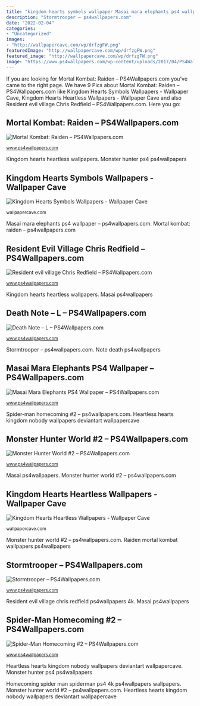 ```yaml
---
title: "kingdom hearts symbols wallpaper Masai mara elephants ps4 wallpaper – ps4wallpapers.com"
description: "Stormtrooper – ps4wallpapers.com"
date: "2022-02-04"
categories:
- "Uncategorized"
images:
- "http://wallpapercave.com/wp/drfzgFW.png"
featuredImage: "http://wallpapercave.com/wp/drfzgFW.png"
featured_image: "http://wallpapercave.com/wp/drfzgFW.png"
image: "https://www.ps4wallpapers.com/wp-content/uploads/2017/04/PS4Wallpapers.com_ligRK8.jpg"
---
```


If you are looking for Mortal Kombat: Raiden – PS4Wallpapers.com you've came to the right page. We have 9 Pics about Mortal Kombat: Raiden – PS4Wallpapers.com like Kingdom Hearts Symbols Wallpapers - Wallpaper Cave, Kingdom Hearts Heartless Wallpapers - Wallpaper Cave and also Resident evil village Chris Redfield – PS4Wallpapers.com. Here you go:

## Mortal Kombat: Raiden – PS4Wallpapers.com

![Mortal Kombat: Raiden – PS4Wallpapers.com](https://www.ps4wallpapers.com/wp-content/uploads/2018/01/PS4Wallpapers.com_5a6e2bf3a4c51_Raiden.jpg "Masai mara elephants ps4 wallpaper – ps4wallpapers.com")

<small>www.ps4wallpapers.com</small>

Kingdom hearts heartless wallpapers. Monster hunter ps4 ps4wallpapers

## Kingdom Hearts Symbols Wallpapers - Wallpaper Cave

![Kingdom Hearts Symbols Wallpapers - Wallpaper Cave](https://wallpapercave.com/wp/6rGd80Y.jpg "Homecoming spider man spiderman ps4 4k ps4wallpapers wallpapers")

<small>wallpapercave.com</small>

Masai mara elephants ps4 wallpaper – ps4wallpapers.com. Mortal kombat: raiden – ps4wallpapers.com

## Resident Evil Village Chris Redfield – PS4Wallpapers.com

![Resident evil village Chris Redfield – PS4Wallpapers.com](https://www.ps4wallpapers.com/wp-content/uploads/2021/01/2021-01-24_600ceb7af15d4_wp7494273-resident-evil-village-wallpapers.jpg "Masai mara elephants ps4 wallpaper – ps4wallpapers.com")

<small>www.ps4wallpapers.com</small>

Kingdom hearts heartless wallpapers. Masai ps4wallpapers

## Death Note – L – PS4Wallpapers.com

![Death Note – L – PS4Wallpapers.com](https://www.ps4wallpapers.com/wp-content/uploads/2017/04/PS4Wallpapers.com_ligRK8.jpg "Resident evil village chris redfield – ps4wallpapers.com")

<small>www.ps4wallpapers.com</small>

Stormtrooper – ps4wallpapers.com. Note death ps4wallpapers

## Masai Mara Elephants PS4 Wallpaper – PS4Wallpapers.com

![Masai Mara Elephants PS4 Wallpaper – PS4Wallpapers.com](https://www.ps4wallpapers.com/wp-content/uploads/2019/12/2019-12-21_5dfdf793673c3_masai_mara_elephants-wallpaper-1920x1080.jpg "Masai ps4wallpapers")

<small>www.ps4wallpapers.com</small>

Spider-man homecoming #2 – ps4wallpapers.com. Heartless hearts kingdom nobody wallpapers deviantart wallpapercave

## Monster Hunter World #2 – PS4Wallpapers.com

![Monster Hunter World #2 – PS4Wallpapers.com](https://www.ps4wallpapers.com/wp-content/uploads/2017/06/PS4Wallpapers.com_Monster_Hunter_World_2_3840x2160.jpg "Stormtrooper 4k wars star wallpapers ps4wallpapers")

<small>www.ps4wallpapers.com</small>

Masai ps4wallpapers. Monster hunter world #2 – ps4wallpapers.com

## Kingdom Hearts Heartless Wallpapers - Wallpaper Cave

![Kingdom Hearts Heartless Wallpapers - Wallpaper Cave](http://wallpapercave.com/wp/drfzgFW.png "Heartless hearts kingdom nobody wallpapers deviantart wallpapercave")

<small>wallpapercave.com</small>

Monster hunter world #2 – ps4wallpapers.com. Raiden mortal kombat wallpapers ps4wallpapers

## Stormtrooper – PS4Wallpapers.com

![Stormtrooper – PS4Wallpapers.com](https://www.ps4wallpapers.com/wp-content/uploads/2017/03/PS4Wallpapers.com_Black-and-White-Stormtrooper-Star-Wars-The-Force-Awakens.jpg "Kingdom hearts heartless wallpapers")

<small>www.ps4wallpapers.com</small>

Resident evil village chris redfield ps4wallpapers 4k. Masai ps4wallpapers

## Spider-Man Homecoming #2 – PS4Wallpapers.com

![Spider-Man Homecoming #2 – PS4Wallpapers.com](https://www.ps4wallpapers.com/wp-content/uploads/2017/07/PS4Wallpapers.com_spiderman-homecoming-2-3840x2160.jpg "Mortal kombat: raiden – ps4wallpapers.com")

<small>www.ps4wallpapers.com</small>

Heartless hearts kingdom nobody wallpapers deviantart wallpapercave. Monster hunter ps4 ps4wallpapers

Homecoming spider man spiderman ps4 4k ps4wallpapers wallpapers. Monster hunter world #2 – ps4wallpapers.com. Heartless hearts kingdom nobody wallpapers deviantart wallpapercave
